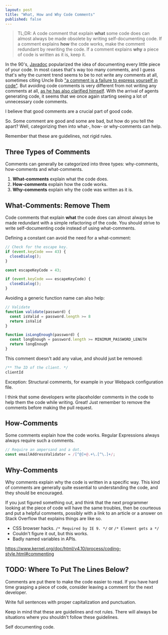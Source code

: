```yaml
---
layout: post
title: "What, How and Why Code Comments"
published: false
---
```


> TL;DR: A code comment that explain **what** some code does can almost always be made obsolete by writing self-documenting code. If a comment explains **how** the code works, make the comment redundant by rewriting the code. If a comment explains **why** a piece of code is written as it is, keep it.

In the 90's, [Javadoc](https://en.wikipedia.org/wiki/Javadoc) popularized the idea of documenting every little piece of your code. In most cases that's way too many comments, and I guess that's why the current trend seems to be to not write any comments at all, sometimes citing Uncle Bob ["a comment is a failure to express yourself in code"](https://twitter.com/unclebobmartin/status/870311898545258497). But avoiding code comments is very different from not writing any comments at all, [as he has also clarified himself](https://twitter.com/unclebobmartin/status/1317048589286330375). With the arrival of agents generating code, it seems that we once again starting seeing a lot of unnecessary code comments.

I believe that good comments are a crucial part of good code.

So. Some comment are good and some are bad, but how do you tell the apart? Well, categorizing then into what-, how- or why-comments can help.

Remember that these are guidelines, not rigid rules.

## Three Types of Comments

Comments can generally be categorized into three types: why-comments, how-comments and what-comments.

1. **What-comments** explain what the code does.
1. **How-comments** explain how the code works.
1. **Why-comments** explain why the code was written as it is.

## What-Comments: Remove Them

Code comments that explain **what** the code does can almost always be made redundant with a simple refactoring of the code. You should strive to write self-documenting code instead of using what-comments.

Defining a constant can avoid the need for a what-comment:

```typescript
// Check for the escape key.
if (event.keyCode === 43) {
  closeDialog();
}
```

```typescript
const escapeKeyCode = 43;

if (event.keyCode === escapeKeyCode) {
  closeDialog();
}
```

Avoiding a generic function name can also help:

```typescript
// Validate
function validate(password) {
  const isValid = password.length >= 8
  return isValid
}
```

```typescript
function isLongEnough(password) {
  const longEnough = password.length >= MINIMUM_PASSWORD_LENGTH
  return longEnough
}
```

This comment doesn't add any value, and should just be removed:

```typescript
/** The ID of the client. */
clientId
``` 

Exception: Structural comments, for example in your Webpack configuration file.

I think that some developers write placeholder comments in the code to help them the code while writing. Great! Just remember to remove the comments before making the pull request.

## How-Comments

Some comments explain how the code works. Regular Expressions always always require such a comments.

```javascript
// Require an ampersand and a dot.
const emailAddressValidator = /[^@]+@.+\.[^\.]+/;
```

## Why-Comments

Why comments explain why the code is written in a specific way. This kind of comments are generally quite essential to understanding the code, and they should be encouraged.

If you just figured something out, and think that the next programmer looking at the piece of code will have the same troubles, then be courteous and put a helpful comments, possibly with a link to an article or a answer on Stack Overflow that explains things are like so.

* CSS browser hacks. `/* Required by IE 9. */` or `/* Element gets a */`
* Couldn't figure it out, but this works.
* Badly named variables in APIs.

<https://www.kernel.org/doc/html/v4.10/process/coding-style.html#commenting>

## TODO: Where To Put The Lines Below?

Comments are put there to make the code easier to read. If you have hard time grasping a piece of code, consider leaving a comment for the next developer.

Write full sentences with proper capitalization and punctuation.

Keep in mind that these are guidelines and not rules. There will always be situations where you shouldn't follow these guidelines.

Self documenting code.

